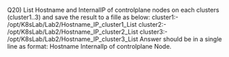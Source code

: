 Q20) List Hostname and InternalIP of controlplane nodes on each clusters (cluster1..3) and save the result to a fille as below:
     cluster1:- /opt/K8sLab/Lab2/Hostname_IP_cluster1_List
     cluster2:- /opt/K8sLab/Lab2/Hostname_IP_cluster2_List
     cluster3:- /opt/K8sLab/Lab2/Hostname_IP_cluster3_List
     Answer should be in a single line as format: Hostname InternalIp of controlplane Node.
